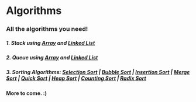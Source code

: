 # Algorithms
### All the algorithms you need!

##### 1. Stack using <url><a href="https://github.com/paramsingh96/Algorithms/blob/master/source/stackarray.c">Array</url></a> and <url><a href="https://github.com/paramsingh96/Algorithms/blob/master/source/stackll.c">Linked List</url></a>
##### 2. Queue using <url><a href="https://github.com/paramsingh96/Algorithms/blob/master/source/queuearray.c">Array</url></a> and <url><a href="https://github.com/paramsingh96/Algorithms/blob/master/source/queuell.c">Linked List</url></a>
##### 3. Sorting Algorithms: <url><a href="https://github.com/paramsingh96/Algorithms/blob/master/source/selection.c">Selection Sort</a></url> | <url><a href="https://github.com/paramsingh96/Algorithms/blob/master/source/bubble.c">Bubble Sort</a></url> | <url><a href="https://github.com/paramsingh96/Algorithms/blob/master/source/insertion.c">Insertion Sort</a></url> | <url><a href="https://github.com/paramsingh96/Algorithms/blob/master/source/merge.c">Merge Sort</a></url> | <url><a href="https://github.com/paramsingh96/Algorithms/blob/master/source/quick.c">Quick Sort</a></url> | <url><a href="https://github.com/paramsingh96/Algorithms/blob/master/source/heap.c">Heap Sort</a></url> | <url><a href="https://github.com/paramsingh96/Algorithms/blob/master/source/counting.c">Counting Sort</a></url> | <url><a href="https://github.com/paramsingh96/Algorithms/blob/master/source/radix.c">Radix Sort</a></url>

#### More to come. :) 
